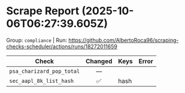 # Scrape Report (2025-10-06T06:27:39.605Z)

Group: `compliance`  |  Run: https://github.com/AlbertoRoca96/scraping-checks-scheduler/actions/runs/18272011659

| Check | Changed | Keys | Error |
|---|:---:|:--|:--|
| `psa_charizard_pop_total` | — |  |  |
| `sec_aapl_8k_list_hash` | ✅ | hash |  |
